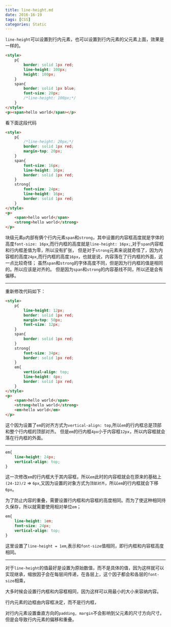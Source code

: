 ```yaml
---
title: line-height.md
date: 2016-16-19
tags: [CSS]
categories: Static
---
```


`line-height`可以设置到行内元素，也可以设置到行内元素的父元素上面，效果是一样的。

```html
<style>
    p{
        border: solid 1px red;
        line-height: 100px;
        height: 100px;
    }
    span{
        border: solid 1px blue;
        font-size: 20px;
        /*line-height: 100px;*/
    }
</style>
<p><span>hello world</span></p>
```

看下面这段代码

```html
<style>
    p{
        /*line-height: 20px;*/
        border: solid 1px red;
        margin-top: 20px;
    }
    span{
        font-size: 16px;
        line-height: 16px;
        border: solid 1px red;
    }
    strong{
        font-size: 24px;
        line-height: 16px;
        border: solid 1px red;
    }
</style>
<p>
    <span>hello world</span>
    <strong>hello world</strong>
</p>
```

块级元素`p`内部有俩个行内元素`span`和`strong`，其中设置的内容框高度就是字体的高度`font-size: 16px`,而行内框的高度就是`line-height: 16px;`,对于`span`内容框和行内框差值为零，所以没有扩张，
但是对于`strong`元素来说就奇怪了，因为内容框的高度`24px`,而行内框的高度`16px`，也就是说，内容落在了行内框的外面，这一点比较奇怪；
虽然`span`和`strong`的字体高度不同，但是因为行内框的值是相同的。所以应该是对齐的。
但是因为`span`和`strong`的内容基线不同，所以还是会有偏移。

---

重新修改代码如下：

```html
<style>
    p{
        line-height: 12px;
        border: solid 1px red;
        margin-top: 50px;
        font-size: 12px;
    }
    span{
        border: solid 1px red;
    }
    strong{
        font-size: 34px;
        border: solid 1px red;
    }
    em{
        vertical-align: top;
        line-height: 4px;
        border: solid 1px red;
    }
</style>
<p>
    <span>hello world</span>
    <strong>hello world</strong>
    <em>hello world</em>
</p>
```

这个因为设置了`em`的对齐方式为`vertical-align: top`,所以`em`的行内框总是顶部和整个行内框的顶部对齐。
但是`em`的行内框`4px`小于内容框`12px`，所以内容框就会落在行内框的外面。

---

```css
em{
    line-height: 24px;
    vertical-align: top;
}
```

这一次修改`em`的行内框大于其内容框，所以`em`此时的内容框就会在原来的基础上`(24-12)/2` => `6px`,又因为设置的对象方式为`顶部对齐`，所以`em`的行内框就会下移`6px`。

为了防止内容的重叠，需要设置行内框和内容框的高度相同。而为了使这种相同持久保存，所以就需要使用相对单位`em`；

```css
em{
    line-height: 1em;
    font-size: 24px;
    vertical-align: top;
}
```

这里设置了`line-height = 1em`,表示和`font-size`值相同，即行内框和内容框高度相同。

---

对于`line-height`的值最好是设置为原始数值，而不是具体的值，因为这样就可以实现继承，缩放因子会在每层间传递，在各层上，这个因子都会和各层的`font-size`相乘，

大多时候会设置行内框和内容框相同，因为这样可以用最小的大小来容纳内容。

行内元素的边框由内容框决定，而不是行内框，

对行内元素设置垂直方向的`padding, margin`不会影响到父元素的尺寸方向尺寸。但是会导致行内元素的偏移和重叠。